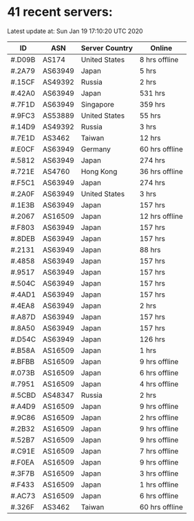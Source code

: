 # 41 recent servers:

Latest update at: Sun Jan 19 17:10:20 UTC 2020

| ID | ASN | Server Country | Online |
| -- | --- | -------------- | ------ |
| #.D09B | AS174 | United States | 8 hrs offline |
| #.2A79 | AS63949 | Japan | 5 hrs |
| #.15CF | AS49392 | Russia | 2 hrs |
| #.42A0 | AS63949 | Japan | 531 hrs |
| #.7F1D | AS63949 | Singapore | 359 hrs |
| #.9FC3 | AS53889 | United States | 55 hrs |
| #.14D9 | AS49392 | Russia | 3 hrs |
| #.7E1D | AS3462 | Taiwan | 12 hrs |
| #.E0CF | AS63949 | Germany | 60 hrs offline |
| #.5812 | AS63949 | Japan | 274 hrs |
| #.721E | AS4760 | Hong Kong | 36 hrs offline |
| #.F5C1 | AS63949 | Japan | 274 hrs |
| #.2A0F | AS63949 | United States | 3 hrs |
| #.1E3B | AS63949 | Japan | 157 hrs |
| #.2067 | AS16509 | Japan | 12 hrs offline |
| #.F803 | AS63949 | Japan | 157 hrs |
| #.8DEB | AS63949 | Japan | 157 hrs |
| #.2131 | AS63949 | Japan | 88 hrs |
| #.4858 | AS63949 | Japan | 157 hrs |
| #.9517 | AS63949 | Japan | 157 hrs |
| #.504C | AS63949 | Japan | 157 hrs |
| #.4AD1 | AS63949 | Japan | 157 hrs |
| #.4EA8 | AS63949 | Japan | 2 hrs |
| #.A87D | AS63949 | Japan | 157 hrs |
| #.8A50 | AS63949 | Japan | 157 hrs |
| #.D54C | AS63949 | Japan | 126 hrs |
| #.B58A | AS16509 | Japan | 1 hrs |
| #.BFBB | AS16509 | Japan | 9 hrs offline |
| #.073B | AS16509 | Japan | 6 hrs offline |
| #.7951 | AS16509 | Japan | 4 hrs offline |
| #.5CBD | AS48347 | Russia | 2 hrs |
| #.A4D9 | AS16509 | Japan | 9 hrs offline |
| #.9C86 | AS16509 | Japan | 2 hrs offline |
| #.2B32 | AS16509 | Japan | 9 hrs offline |
| #.52B7 | AS16509 | Japan | 9 hrs offline |
| #.C91E | AS16509 | Japan | 7 hrs offline |
| #.F0EA | AS16509 | Japan | 9 hrs offline |
| #.3F7B | AS16509 | Japan | 3 hrs offline |
| #.F433 | AS16509 | Japan | 1 hrs offline |
| #.AC73 | AS16509 | Japan | 6 hrs offline |
| #.326F | AS3462 | Taiwan | 60 hrs offline |

